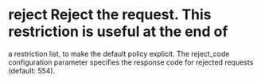 # reject Reject the request. This restriction is useful at the end of
a restriction list, to make the default policy explicit.  The
reject_code configuration parameter specifies the response code for
rejected requests (default: 554).